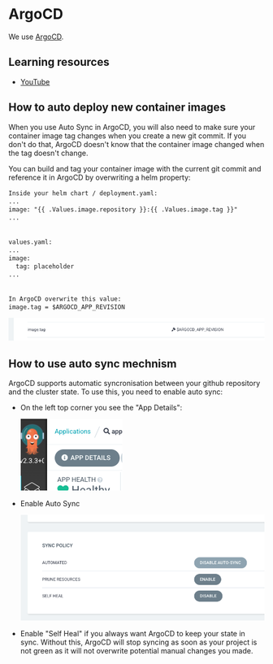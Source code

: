 # ArgoCD

We use [ArgoCD](https://argo-cd.readthedocs.io/en/stable/).

## Learning resources

- [YouTube](https://www.youtube.com/results?search_query=ArgoCD)

## How to auto deploy new container images

When you use Auto Sync in ArgoCD, you will also need to make sure your container image tag changes when you create a new
git commit. If you don't do that, ArgoCD doesn't know that the container image changed when the tag doesn't change.

You can build and tag your container image with the current git commit and reference it in ArgoCD by overwriting a helm
property:

```
Inside your helm chart / deployment.yaml:
...
image: "{{ .Values.image.repository }}:{{ .Values.image.tag }}"
...


values.yaml:
...
image:
  tag: placeholder
...


In ArgoCD overwrite this value:
image.tag = $ARGOCD_APP_REVISION
```

![argocd_override.png](assets/argocd_override.png)

## How to use auto sync mechnism

ArgoCD supports automatic syncronisation between your github repository and the cluster state. To use this, you need to
enable auto sync:

- On the left top corner you see the "App Details":

  ![argocd_appdetails.png](assets/argocd_appdetails.png)

- Enable Auto Sync

  ![argocd_syncpolicy.png](assets/argocd_syncpolicy.png)

- Enable "Self Heal" if you always want ArgoCD to keep your state in sync. Without this, ArgoCD will stop syncing as
  soon as your project is not green as it will not overwrite potential manual changes you made.
